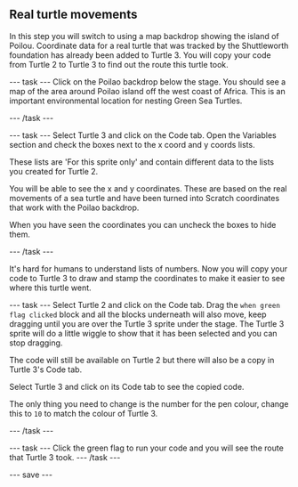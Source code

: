 ## Real turtle movements

In this step you will switch to using a map backdrop showing the island of Poilou. Coordinate data for a real turtle that was tracked by the Shuttleworth foundation has already been added to Turtle 3. You will copy your code from Turtle 2 to Turtle 3 to find out the route this turtle took.

--- task ---
Click on the Poilao backdrop below the stage. You should see a map of the area around Poilao island off the west coast of Africa. This is an important environmental location for nesting Green Sea Turtles.

--- /task ---

--- task ---
Select Turtle 3 and click on the Code tab. Open the Variables section and check the boxes next to the x coord and y coords lists. 

These lists are 'For this sprite only' and contain different data to the lists you created for Turtle 2.

You will be able to see the x and y coordinates. These are based on the real movements of a sea turtle and have been turned into Scratch coordinates that work with the Poilao backdrop. 

When you have seen the coordinates you can uncheck the boxes to hide them. 

--- /task ---

It's hard for humans to understand lists of numbers. Now you will copy your code to Turtle 3 to draw and stamp the coordinates to make it easier to see where this turtle went. 

--- task ---
Select Turtle 2 and click on the Code tab. Drag the `when green flag clicked` block and all the blocks underneath will also move, keep dragging until you are over the Turtle 3 sprite under the stage. The Turtle 3 sprite will do a little wiggle to show that it has been selected and you can stop dragging. 

The code will still be available on Turtle 2 but there will also be a copy in Turtle 3's Code tab.

Select Turtle 3 and click on its Code tab to see the copied code. 

The only thing you need to change is the number for the pen colour, change this to `10` to match the colour of Turtle 3. 

--- /task ---

--- task ---
Click the green flag to run your code and you will see the route that Turtle 3 took. 
--- /task ---

--- save ---
